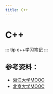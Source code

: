 ```yaml
---
title: C++
---
```


# C++

::: tip 
c++学习笔记
:::

## 参考资料：


- [浙江大学MOOC](https://www.icourse163.org/course/ZJU-9001#/info)
- [北京大学MOOC](https://www.icourse163.org/course/PKU-1002029030#/info)

